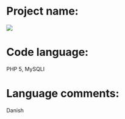 <h1>Project name:</h1>
<img src="http://i.imgur.com/n4yXfFH.png">
<br>
<h1>Code language:</h1>
PHP 5, MySQLI
<br>
<h1>Language comments:</h1>
Danish
